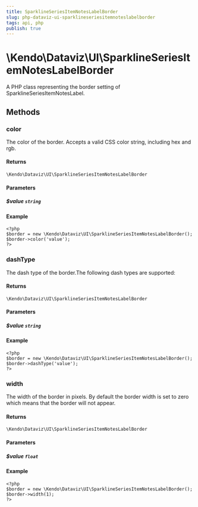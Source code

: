 ```yaml
---
title: SparklineSeriesItemNotesLabelBorder
slug: php-dataviz-ui-sparklineseriesitemnoteslabelborder
tags: api, php
publish: true
---
```


# \Kendo\Dataviz\UI\SparklineSeriesItemNotesLabelBorder

A PHP class representing the border setting of SparklineSeriesItemNotesLabel.


## Methods

### color
The color of the border. Accepts a valid CSS color string, including hex and rgb.

#### Returns
`\Kendo\Dataviz\UI\SparklineSeriesItemNotesLabelBorder`

#### Parameters

##### $value `string`



#### Example 
    <?php
    $border = new \Kendo\Dataviz\UI\SparklineSeriesItemNotesLabelBorder();
    $border->color('value');
    ?>

### dashType
The dash type of the border.The following dash types are supported:

#### Returns
`\Kendo\Dataviz\UI\SparklineSeriesItemNotesLabelBorder`

#### Parameters

##### $value `string`



#### Example 
    <?php
    $border = new \Kendo\Dataviz\UI\SparklineSeriesItemNotesLabelBorder();
    $border->dashType('value');
    ?>

### width
The width of the border in pixels. By default the border width is set to zero which means that the border will not appear.

#### Returns
`\Kendo\Dataviz\UI\SparklineSeriesItemNotesLabelBorder`

#### Parameters

##### $value `float`



#### Example 
    <?php
    $border = new \Kendo\Dataviz\UI\SparklineSeriesItemNotesLabelBorder();
    $border->width(1);
    ?>

